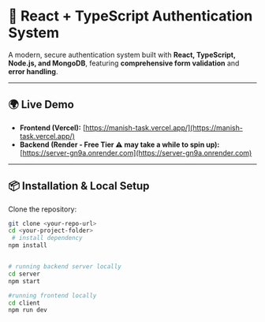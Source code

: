 # 🔐 React + TypeScript Authentication System

A modern, secure authentication system built with **React, TypeScript, Node.js, and MongoDB**, featuring **comprehensive form validation** and **error handling**.

---

## 🌍 Live Demo

- **Frontend (Vercel):** [https://manish-task.vercel.app/](https://manish-task.vercel.app/)  
- **Backend (Render - Free Tier ⚠️ may take a while to spin up):** [https://server-gn9a.onrender.com](https://server-gn9a.onrender.com)

---

## 📦 Installation & Local Setup

Clone the repository:

```bash
git clone <your-repo-url>
cd <your-project-folder>
 # install dependency 
npm install


# running backend server locally 
cd server
npm start

#running frontend locally 
cd client
npm run dev
